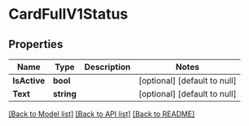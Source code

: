 # CardFullV1Status

## Properties
Name | Type | Description | Notes
------------ | ------------- | ------------- | -------------
**IsActive** | **bool** |  | [optional] [default to null]
**Text** | **string** |  | [optional] [default to null]

[[Back to Model list]](../README.md#documentation-for-models) [[Back to API list]](../README.md#documentation-for-api-endpoints) [[Back to README]](../README.md)

